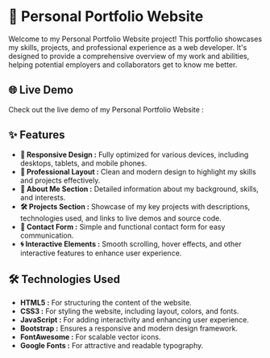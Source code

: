 # 💼 Personal Portfolio Website

Welcome to my Personal Portfolio Website project! This portfolio showcases my skills, projects, and professional experience as a web developer. It's designed to provide a comprehensive overview of my work and abilities, helping potential employers and collaborators get to know me better.

## 🌐 Live Demo

Check out the live demo of my Personal Portfolio Website : 

## ✨ Features

- **📱 Responsive Design :** Fully optimized for various devices, including desktops, tablets, and mobile phones.
- **🎨 Professional Layout :** Clean and modern design to highlight my skills and projects effectively.
- **📖 About Me Section :** Detailed information about my background, skills, and interests.
- **🛠️ Projects Section :** Showcase of my key projects with descriptions, technologies used, and links to live demos and source code.
- **📧 Contact Form :** Simple and functional contact form for easy communication.
- **🌀 Interactive Elements :** Smooth scrolling, hover effects, and other interactive features to enhance user experience.

## 🛠️ Technologies Used

- **HTML5 :** For structuring the content of the website.
- **CSS3 :** For styling the website, including layout, colors, and fonts.
- **JavaScript :** For adding interactivity and enhancing user experience.
- **Bootstrap :** Ensures a responsive and modern design framework.
- **FontAwesome :** For scalable vector icons.
- **Google Fonts :** For attractive and readable typography.

